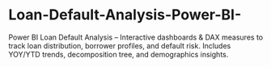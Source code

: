 # Loan-Default-Analysis-Power-BI-
Power BI Loan Default Analysis – Interactive dashboards &amp; DAX measures to track loan distribution, borrower profiles, and default risk. Includes YOY/YTD trends, decomposition tree, and demographics insights.
